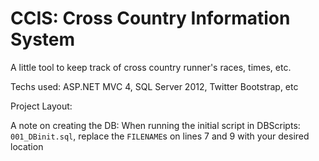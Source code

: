 # CCIS: Cross Country Information System

A little tool to keep track of cross country runner's races, times, etc. 

Techs used: ASP.NET MVC 4, SQL Server 2012, Twitter Bootstrap, etc

Project Layout:

A note on creating the DB: When running the initial script in DBScripts: `001_DBinit.sql`, replace the `FILENAME`s on lines 7 and 9 with your desired location
